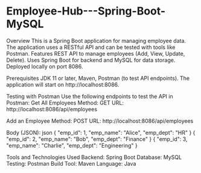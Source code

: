 # Employee-Hub---Spring-Boot-MySQL

Overview
This is a Spring Boot application for managing employee data. The application uses a RESTful API and can be tested with tools like Postman.
Features
REST API to manage employees (Add, View, Update, Delete).
Uses Spring Boot for backend and MySQL for data storage.
Deployed locally on port 8086.

Prerequisites
JDK 11 or later,
Maven,
Postman (to test API endpoints).
The application will start on http://localhost:8086.

Testing with Postman
Use the following endpoints to test the API in Postman:
Get All Employees
Method: GET
URL: http://localhost:8086/api/employees

Add an Employee
Method: POST
URL: http://localhost:8086/api/employees

Body (JSON):
json
{
  "emp_id": 1,
  "emp_name": "Alice",
  "emp_dept": "HR"
}
{
  "emp_id": 2,
  "emp_name": "Bob",
  "emp_dept": "Finance"
}
{
  "emp_id": 3,
  "emp_name": "Charlie",
  "emp_dept": "Engineering"
}

Tools and Technologies Used
Backend: Spring Boot
Database: MySQL
Testing: Postman
Build Tool: Maven
Language: Java




